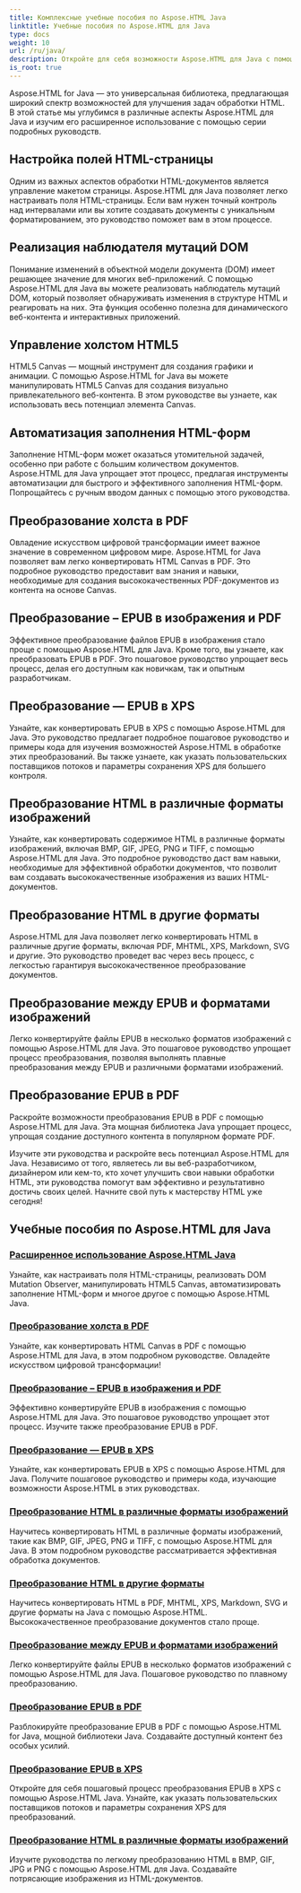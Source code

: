 ```yaml
---
title: Комплексные учебные пособия по Aspose.HTML Java
linktitle: Учебные пособия по Aspose.HTML для Java
type: docs
weight: 10
url: /ru/java/
description: Откройте для себя возможности Aspose.HTML для Java с помощью расширенных руководств. Научитесь манипулировать HTML-страницами, конвертировать EPUB в различные форматы и настраивать HTML Canvas как профессионал.
is_root: true
---
```

Aspose.HTML for Java — это универсальная библиотека, предлагающая широкий спектр возможностей для улучшения задач обработки HTML. В этой статье мы углубимся в различные аспекты Aspose.HTML для Java и изучим его расширенное использование с помощью серии подробных руководств.

## Настройка полей HTML-страницы
Одним из важных аспектов обработки HTML-документов является управление макетом страницы. Aspose.HTML для Java позволяет легко настраивать поля HTML-страницы. Если вам нужен точный контроль над интервалами или вы хотите создавать документы с уникальным форматированием, это руководство поможет вам в этом процессе.

## Реализация наблюдателя мутаций DOM
Понимание изменений в объектной модели документа (DOM) имеет решающее значение для многих веб-приложений. С помощью Aspose.HTML для Java вы можете реализовать наблюдатель мутаций DOM, который позволяет обнаруживать изменения в структуре HTML и реагировать на них. Эта функция особенно полезна для динамического веб-контента и интерактивных приложений.

## Управление холстом HTML5
HTML5 Canvas — мощный инструмент для создания графики и анимации. С помощью Aspose.HTML for Java вы можете манипулировать HTML5 Canvas для создания визуально привлекательного веб-контента. В этом руководстве вы узнаете, как использовать весь потенциал элемента Canvas.

## Автоматизация заполнения HTML-форм
Заполнение HTML-форм может оказаться утомительной задачей, особенно при работе с большим количеством документов. Aspose.HTML для Java упрощает этот процесс, предлагая инструменты автоматизации для быстрого и эффективного заполнения HTML-форм. Попрощайтесь с ручным вводом данных с помощью этого руководства.

## Преобразование холста в PDF
Овладение искусством цифровой трансформации имеет важное значение в современном цифровом мире. Aspose.HTML for Java позволяет вам легко конвертировать HTML Canvas в PDF. Это подробное руководство предоставит вам знания и навыки, необходимые для создания высококачественных PDF-документов из контента на основе Canvas.

## Преобразование – EPUB в изображения и PDF
Эффективное преобразование файлов EPUB в изображения стало проще с помощью Aspose.HTML для Java. Кроме того, вы узнаете, как преобразовать EPUB в PDF. Это пошаговое руководство упрощает весь процесс, делая его доступным как новичкам, так и опытным разработчикам.

## Преобразование — EPUB в XPS
Узнайте, как конвертировать EPUB в XPS с помощью Aspose.HTML для Java. Это руководство предлагает подробное пошаговое руководство и примеры кода для изучения возможностей Aspose.HTML в обработке этих преобразований. Вы также узнаете, как указать пользовательских поставщиков потоков и параметры сохранения XPS для большего контроля.

## Преобразование HTML в различные форматы изображений
Узнайте, как конвертировать содержимое HTML в различные форматы изображений, включая BMP, GIF, JPEG, PNG и TIFF, с помощью Aspose.HTML для Java. Это подробное руководство даст вам навыки, необходимые для эффективной обработки документов, что позволит вам создавать высококачественные изображения из ваших HTML-документов.

## Преобразование HTML в другие форматы
Aspose.HTML для Java позволяет легко конвертировать HTML в различные другие форматы, включая PDF, MHTML, XPS, Markdown, SVG и другие. Это руководство проведет вас через весь процесс, с легкостью гарантируя высококачественное преобразование документов.

## Преобразование между EPUB и форматами изображений
Легко конвертируйте файлы EPUB в несколько форматов изображений с помощью Aspose.HTML для Java. Это пошаговое руководство упрощает процесс преобразования, позволяя выполнять плавные преобразования между EPUB и различными форматами изображений.

## Преобразование EPUB в PDF
Раскройте возможности преобразования EPUB в PDF с помощью Aspose.HTML для Java. Эта мощная библиотека Java упрощает процесс, упрощая создание доступного контента в популярном формате PDF.

Изучите эти руководства и раскройте весь потенциал Aspose.HTML для Java. Независимо от того, являетесь ли вы веб-разработчиком, дизайнером или кем-то, кто хочет улучшить свои навыки обработки HTML, эти руководства помогут вам эффективно и результативно достичь своих целей. Начните свой путь к мастерству HTML уже сегодня!

## Учебные пособия по Aspose.HTML для Java
### [Расширенное использование Aspose.HTML Java](./advanced-usage/)
Узнайте, как настраивать поля HTML-страницы, реализовать DOM Mutation Observer, манипулировать HTML5 Canvas, автоматизировать заполнение HTML-форм и многое другое с помощью Aspose.HTML Java.
### [Преобразование холста в PDF](./conversion-canvas-to-pdf/)
Узнайте, как конвертировать HTML Canvas в PDF с помощью Aspose.HTML для Java, в этом подробном руководстве. Овладейте искусством цифровой трансформации!
### [Преобразование – EPUB в изображения и PDF](./conversion-epub-to-image-and-pdf/)
Эффективно конвертируйте EPUB в изображения с помощью Aspose.HTML для Java. Это пошаговое руководство упрощает этот процесс. Изучите также преобразование EPUB в PDF.
### [Преобразование — EPUB в XPS](./conversion-epub-to-xps/)
Узнайте, как конвертировать EPUB в XPS с помощью Aspose.HTML для Java. Получите пошаговое руководство и примеры кода, изучающие возможности Aspose.HTML в этих руководствах.
### [Преобразование HTML в различные форматы изображений](./conversion-html-to-various-image-formats/)
Научитесь конвертировать HTML в различные форматы изображений, такие как BMP, GIF, JPEG, PNG и TIFF, с помощью Aspose.HTML для Java. В этом подробном руководстве рассматривается эффективная обработка документов.
### [Преобразование HTML в другие форматы](./conversion-html-to-other-formats/)
Научитесь конвертировать HTML в PDF, MHTML, XPS, Markdown, SVG и другие форматы на Java с помощью Aspose.HTML. Высококачественное преобразование документов стало проще.
### [Преобразование между EPUB и форматами изображений](./converting-between-epub-and-image-formats/)
Легко конвертируйте файлы EPUB в несколько форматов изображений с помощью Aspose.HTML для Java. Пошаговое руководство по плавному преобразованию.
### [Преобразование EPUB в PDF](./converting-epub-to-pdf/)
Разблокируйте преобразование EPUB в PDF с помощью Aspose.HTML for Java, мощной библиотеки Java. Создавайте доступный контент без особых усилий.
### [Преобразование EPUB в XPS](./converting-epub-to-xps/)
Откройте для себя пошаговый процесс преобразования EPUB в XPS с помощью Aspose.HTML Java. Узнайте, как указать пользовательских поставщиков потоков и параметры сохранения XPS для преобразований.
### [Преобразование HTML в различные форматы изображений](./converting-html-to-various-image-formats/)
Изучите руководства по легкому преобразованию HTML в BMP, GIF, JPG и PNG с помощью Aspose.HTML для Java. Создавайте потрясающие изображения из HTML-документов.
